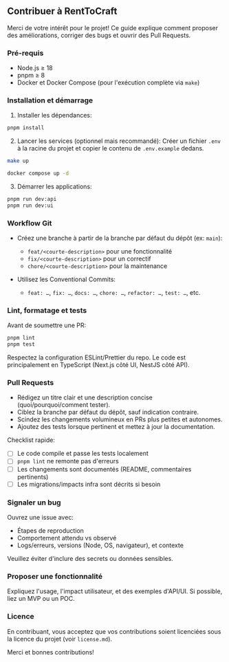 ## Contribuer à RentToCraft

Merci de votre intérêt pour le projet! Ce guide explique comment proposer des améliorations, corriger des bugs et ouvrir des Pull Requests.

### Pré-requis

- Node.js ≥ 18
- pnpm ≥ 8
- Docker et Docker Compose (pour l'exécution complète via `make`)

### Installation et démarrage

1. Installer les dépendances:

```bash
pnpm install
```

2. Lancer les services (optionnel mais recommandé):
   Créer un fichier `.env` à la racine du projet et copier le contenu de `.env.example` dedans.

```bash
make up
```

```bash
docker compose up -d
```

3. Démarrer les applications:

```bash
pnpm run dev:api
pnpm run dev:ui
```

### Workflow Git

- Créez une branche à partir de la branche par défaut du dépôt (ex: `main`):
  - `feat/<courte-description>` pour une fonctionnalité
  - `fix/<courte-description>` pour un correctif
  - `chore/<courte-description>` pour la maintenance

- Utilisez les Conventional Commits:
  - `feat: …`, `fix: …`, `docs: …`, `chore: …`, `refactor: …`, `test: …`, etc.

### Lint, formatage et tests

Avant de soumettre une PR:

```bash
pnpm lint
pnpm test
```

Respectez la configuration ESLint/Prettier du repo. Le code est principalement en TypeScript (Next.js côté UI, NestJS côté API).

### Pull Requests

- Rédigez un titre clair et une description concise (quoi/pourquoi/comment tester).
- Ciblez la branche par défaut du dépôt, sauf indication contraire.
- Scindez les changements volumineux en PRs plus petites et autonomes.
- Ajoutez des tests lorsque pertinent et mettez à jour la documentation.

Checklist rapide:

- [ ] Le code compile et passe les tests localement
- [ ] `pnpm lint` ne remonte pas d'erreurs
- [ ] Les changements sont documentés (README, commentaires pertinents)
- [ ] Les migrations/impacts infra sont décrits si besoin

### Signaler un bug

Ouvrez une issue avec:

- Étapes de reproduction
- Comportement attendu vs observé
- Logs/erreurs, versions (Node, OS, navigateur), et contexte

Veuillez éviter d'inclure des secrets ou données sensibles.

### Proposer une fonctionnalité

Expliquez l'usage, l'impact utilisateur, et des exemples d'API/UI. Si possible, liez un MVP ou un POC.

### Licence

En contribuant, vous acceptez que vos contributions soient licenciées sous la licence du projet (voir `license.md`).

Merci et bonnes contributions!
